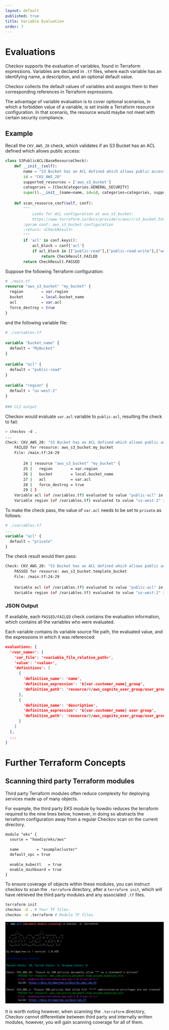 ```yaml
---
layout: default
published: true
title: Variable Evaluation
order: 7
---
```

# Evaluations

Checkov supports the evaluation of variables, found in Terraform expressions.
Variables are declared in `.tf` files, where each variable has an identifying name,
a description, and an optional default value.

Checkov collects the default values of variables and assigns them
to their corresponding references in Terraform expressions.

The advantage of variable evaluation is to cover optional scenarios, in which a forbidden value of a
variable, is set inside a Terraform resource configuration. In that scenario, the resource
would maybe not meet with certain security compliance.

## Example

Recall the `CKV_AWS_20` check, which validates if an S3 Bucket has an ACL defined which allows
public access:
```python
class S3PublicACL(BaseResourceCheck):
    def __init__(self):
        name = "S3 Bucket has an ACL defined which allows public access."
        id = "CKV_AWS_20"
        supported_resources = ['aws_s3_bucket']
        categories = [CheckCategories.GENERAL_SECURITY]
        super().__init__(name=name, id=id, categories=categories, supported_resources=supported_resources)

    def scan_resource_conf(self, conf):
        """
            Looks for ACL configuration at aws_s3_bucket:
            https://www.terraform.io/docs/providers/aws/r/s3_bucket.html
        :param conf: aws_s3_bucket configuration
        :return: <CheckResult>
        """
        if 'acl' in conf.keys():
            acl_block = conf['acl']
            if acl_block in [["public-read"],["public-read-write"],["website"]]:
                return CheckResult.FAILED
        return CheckResult.PASSED

```
Suppose the following Terraform configuration:

```terraform
# ./main.tf
resource "aws_s3_bucket" "my_bucket" {
  region        = var.region
  bucket        = local.bucket_name
  acl           = var.acl
  force_destroy = true
}

```
and the following variable file:

```terraform
# ./variables.tf

variable "bucket_name" {
  default = "MyBucket"
}

variable "acl" {
  default = "public-read"
}

variable "region" {
  default = "us-west-2"
}

### CLI output
```
Checkov would evaluate `var.acl` variable to `public-acl`, resulting the check to fail:

```bash
> checkov -d .
...
Check: CKV_AWS_20: "S3 Bucket has an ACL defined which allows public access."
	FAILED for resource: aws_s3_bucket.my_bucket
	File: /main.tf:24-29

		24 | resource "aws_s3_bucket" "my_bucket" {
		25 |   region        = var.region
		26 |   bucket        = local.bucket_name
		27 |   acl           = var.acl
		28 |   force_destroy = true
		29 | }
	Variable acl (of /variables.tf) evaluated to value "public-acl" in expression: acl = ${var.acl}
	Variable region (of /variables.tf) evaluated to value "us-west-2" in expression: region = ${var.region}
```
To make the check pass, the value of `var.acl` needs to be set to `private` as follows:

```terraform
# ./variables.tf
...
variable "acl" {
  default = "private"
}
```

The check result would then pass:
```bash
Check: CKV_AWS_20: "S3 Bucket has an ACL defined which allows public access."
	PASSED for resource: aws_s3_bucket.template_bucket
	File: /main.tf:24-29

	Variable acl (of /variables.tf) evaluated to value "public-acl" in expression: acl = ${var.acl}
	Variable region (of /variables.tf) evaluated to value "us-west-2" in expression: region = ${var.region}
```

### JSON Output
If available, each `PASSED/FAILED` check contains the evaluation information, which contains all the variables
 who were evaluated.

Each variable contains its variable source file path, the evaluated value, and the expressions in
which it was referenced:

```json
evaluations: {
  '<var_name>': {
    'var_file': '<variable_file_relative_path>',
    'value': '<value>',
    'definitions': [
      {
        'definition_name': 'name',
        'definition_expression': '${var.customer_name}_group',
        'definition_path': 'resource/0/aws_cognito_user_group/user_group/name/0'
      },
      {
        'definition_name': 'description',
        'definition_expression': '${var.customer_name} user group',
        'definition_path': 'resource/0/aws_cognito_user_group/user_group/description/0'
      }
    ]
  },
  ...
}
```

# Further Terraform Concepts

## Scanning third party Terraform modules

Third party Terraform modules often reduce complexity for deploying services made up of many objects.

For example, the third party EKS module by howdio reduces the terraform required to the nine lines below, however, in doing so abstracts the terraform configuration away from a regular Checkov scan on the current directory.

```
module "eks" {
  source = "howdio/eks/aws"

  name        = "examplecluster"
  default_vpc = true

  enable_kubectl   = true
  enable_dashboard = true
}
```

To ensure coverage of objects within these modules, you can instruct checkov to scan the `.terraform` directory, after a `terraform init`, which will have retrieved the third party modules and any associated `.tf` files.

```sh
terraform init
checkov -d . # Your TF files.
checkov -d .terraform # Module TF files.
```


![module-scanning-screenshot](https://raw.githubusercontent.com/bridgecrewio/checkov/master/docs/scanning-terraform-module.png)


It is worth noting however, when scanning the `.terraform` directory, Checkov cannot differentiate between third party and internally written modules, however, you will gain scanning coverage for all of them.
